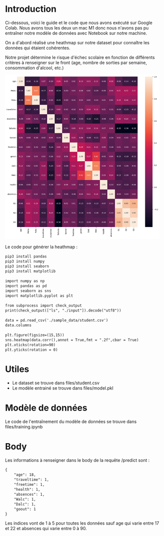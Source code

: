 # Introduction

Ci-dessous, voici le guide et le code que nous avons exécuté sur Google Colab. Nous avons tous les deux un mac M1 donc nous n'avons pas pu entraîner notre modèle de données avec Notebook sur notre machine.

On a d'abord réalisé une heathmap sur notre dataset pour connaître les données qui étaient cohérentes.

Notre projet détermine le risque d'échec scolaire en fonction de différents critères à renseigner sur le front (age, nombre de sorties par semaine, consommation d'alcool, etc.)

![alt text for screen readers](assets/heathmap.png "Text to show on mouseover")

Le code pour générer la heathmap :

```
pip3 install pandas
pip3 install numpy
pip3 install seaborn
pip3 install matplotlib

import numpy as np
import pandas as pd
import seaborn as sns
import matplotlib.pyplot as plt

from subprocess import check_output
print(check_output(["ls", "./input"]).decode("utf8"))

data = pd.read_csv('./sample_data/student.csv')
data.columns

plt.figure(figsize=(15,15))
sns.heatmap(data.corr(),annot = True,fmt = ".2f",cbar = True)
plt.xticks(rotation=90)
plt.yticks(rotation = 0)
```

# Utiles

- Le dataset se trouve dans files/student.csv
- Le modèle entrainé se trouve dans files/model.pkl

# Modèle de données

Le code de l'entraînement du modèle de données se trouve dans files/training.ipynb

# Body

Les informations à renseigner dans le body de la requête /predict sont :

```
{
	"age": 18,
	"traveltime": 1,
	"freetime": 1,
	"health": 1,
	"absences": 1,
	"Walc": 1,
	"Dalc": 1,
	"goout": 1
}
```

Les indices vont de 1 à 5 pour toutes les données sauf age qui varie entre 17 et 22 et absences qui varie entre 0 à 90.
